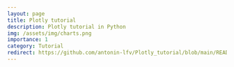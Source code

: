 ```yaml
---
layout: page
title: Plotly tutorial
description: Plotly tutorial in Python
img: /assets/img/charts.png
importance: 1
category: Tutorial
redirect: https://github.com/antonin-lfv/Plotly_tutorial/blob/main/README.md
---
```

